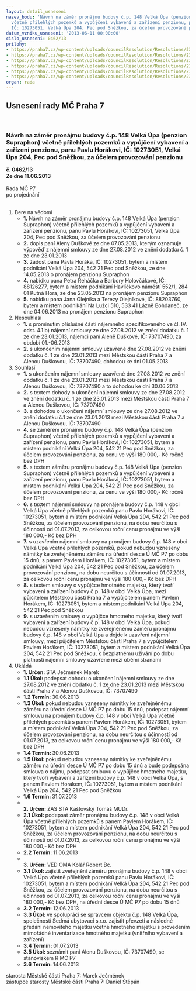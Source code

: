 ```yaml
---
layout: detail_usneseni
nazev_bodu: 'Návrh na záměr pronájmu budovy č.p. 148 Velká Úpa (penzion Supraphon)
  včetně přilehlých pozemků a vypůjčení vybavení a zařízení penzionu, panu Pavlu Horákovi,
  IČ: 10273051, Velká Úpa 204, Pec pod Sněžkou, za účelem provozování penzionu'
datum_vzniku_usneseni: '2013-06-11 00:00:00'
cislo_usneseni: 0462/13
prilohy:
- https://praha7.cz/wp-content/uploads/councilResolution/Resolutions/23919/33-13-priloha_1_sml_duskova.pdf
- https://praha7.cz/wp-content/uploads/councilResolution/Resolutions/23919/33-13-priloha_5_zamer_horak.doc
- https://praha7.cz/wp-content/uploads/councilResolution/Resolutions/23919/33-13-priloha_6_sml_horak.doc
- https://praha7.cz/wp-content/uploads/councilResolution/Resolutions/23919/33-13-priloha_7_smlvyp_horak.doc
- https://praha7.cz/wp-content/uploads/councilResolution/Resolutions/23919/33-13-priloha_9_vypisyzr.pdf
- https://praha7.cz/wp-content/uploads/councilResolution/Resolutions/23919/33-13-priloha_10_registrdph.pdf
organ: rada
---
```

<div id="ucUsn_pList" class="usn">
	<span><h2>Usnesení rady MČ Praha 7 </h2>
<br></span><div class="standBody">
<span><h3>Návrh na záměr pronájmu budovy č.p. 148 Velká Úpa (penzion Supraphon) včetně přilehlých pozemků a vypůjčení vybavení a zařízení penzionu, panu Pavlu Horákovi, IČ: 10273051, Velká Úpa 204, Pec pod Sněžkou, za účelem provozování penzionu</h3></span><div class="center">
		<strong>č. 0462/13</strong><br>
	</div>
<div class="center">
		<strong>Ze dne 11.06.2013</strong><br><br>
	</div>Rada MČ P7<br> po projednání<br><br><ol>
<li>Bere na vědomí<ul>
<li>
<strong>1.</strong> Návrh na záměr pronájmu budovy č.p. 148 Velká Úpa (penzion Supraphon) včetně přilehlých pozemků a vypůjčení vybavení a zařízení penzionu, panu Pavlu Horákovi, IČ: 10273051, Velká Úpa 204, Pec pod Sněžkou, za účelem provozování penzionu</li>
<li>
<strong>2.</strong> dopis paní Aleny Duškové ze dne 07.05.2013, kterým oznamuje výpověď z nájemní smlouvy ze dne 27.08.2012 ve znění dodatku č. 1 ze dne 23.01.2013</li>
<li>
<strong>3.</strong> žádost pana Pavla Horáka, IČ: 10273051, bytem a místem podnikání Velká Úpa 204, 542 21  Pec pod Sněžkou, ze dne 14.05.2013 o pronájem penzionu Supraphon</li>
<li>
<strong>4.</strong> nabídku pana Petra Řeháčka a Barbory Holovčákové, IČ: 88126277, bytem a místem podnikání Havlíčkovo náměstí 552/1, 284 01  Kutná Hora, ze dne 23.05.2013 na pronájem penzionu Supraphon</li>
<li>
<strong>5.</strong> nabídku pana Jana Olejníka a Terezy Olejníkové, IČ: 88203760, bytem a místem podnikání Na Lužci 510, 533 41  Lázně Bohdaneč, ze dne 04.06.2013 na pronájem penzionu Supraphon   </li>
</ul>
</li>
<li>Nesouhlasí<ul>
<li>
<strong>1.</strong> s prominutím příslušné části nájemného specifikovaného ve čl. IV. odst. 4.1 b) nájemní smlouvy ze dne 27.08.2012 ve znění dodatku č. 1 ze dne 23.01.2013, nájemci paní Aleně Duškové, IČ: 73707490, za období 01.-06.2013</li>
<li>
<strong>2.</strong> s ukončením nájemní smlouvy uzavřené dne 27.08.2012 ve znění dodatku č. 1 ze dne 23.01.2013 mezi Městskou částí Praha 7 a Alenou Duškovou, IČ: 73707490, dohodou ke dni 01.05.2013  </li>
</ul>
</li>
<li>Souhlasí<ul>
<li>
<strong>1.</strong> s ukončením nájemní smlouvy uzavřené dne 27.08.2012 ve znění dodatku č. 1 ze dne 23.01.2013 mezi Městskou částí Praha 7 a Alenou Duškovou, IČ: 73707490 a to dohodou ke dni 30.06.2013</li>
<li>
<strong>2.</strong> s textem dohody o ukončení nájemní smlouvy ze dne 27.08.2012 ve znění dodatku č. 1 ze dne 23.01.2013 mezi Městskou částí Praha 7 a Alenou Duškovou, IČ: 73707490</li>
<li>
<strong>3.</strong> s dohodou o ukončení nájemní smlouvy ze dne 27.08.2012 ve znění dodatku č.1 ze dne 23.01.2013 mezi Městskou částí Praha 7 a Alenou Duškovou,  IČ: 73707490</li>
<li>
<strong>4.</strong> se záměrem pronájmu budovy č.p. 148 Velká Úpa (penzion Supraphon) včetně přilehlých pozemků a vypůjčení vybavení a zařízení penzionu, panu  Pavlu Horákovi, IČ: 10273051, bytem a místem podnikání Velká Úpa 204, 542 21  Pec pod Sněžkou, za účelem provozování penzionu, za cenu ve výši 180 000,- Kč ročně bez DPH</li>
<li>
<strong>5.</strong> s textem záměru pronájmu budovy č.p. 148 Velká Úpa (penzion Supraphon) včetně přilehlých pozemků a vypůjčení vybavení a zařízení penzionu, panu Pavlu Horákovi, IČ: 10273051, bytem a místem podnikání Velká Úpa 204, 542 21   Pec pod Sněžkou, za účelem provozování penzionu, za cenu ve výši 180 000,- Kč ročně bez DPH</li>
<li>
<strong>6.</strong> s textem nájemní smlouvy na pronájem budovy č.p. 148 v obci Velká Úpa včetně přilehlých pozemků panu Pavlu Horákovi, IČ: 10273051, bytem a místem podnikání Velká Úpa 204, 542 21  Pec pod Sněžkou, za účelem provozování penzionu, na dobu neurčitou s účinností od 01.07.2013, za celkovou roční cenu pronájmu ve výši 180 000,- Kč bez DPH</li>
<li>
<strong>7.</strong> s uzavřením nájemní smlouvy na pronájem budovy č.p. 148 v obci Velká Úpa včetně přilehlých pozemků, pokud nebudou vzneseny námitky ke zveřejněnému záměru na úřední desce Ú MČ P7 po dobu 15 dnů, s panem Pavlem Horákem,  IČ: 10273051, bytem a místem podnikání Velká Úpa 204, 542 21  Pec pod Sněžkou, za účelem provozování penzionu, na dobu neurčitou s účinností od 01.07.2013, za celkovou roční cenu pronájmu ve výši 180 000,- Kč bez DPH</li>
<li>
<strong>8.</strong> s textem smlouvy o vypůjčce hmotného majetku, který tvoří vybavení a zařízení budovy č.p. 148 v obci Velká Úpa, mezi půjčitelem Městskou částí Praha 7 a vypůjčitelem panem Pavlem Horákem, IČ: 10273051, bytem a místem podnikání Velká Úpa 204, 542 21  Pec pod Sněžkou</li>
<li>
<strong>9.</strong> s uzavřením smlouvy o vypůjčce hmotného majetku, který tvoří vybavení a zařízení budovy č.p. 148 v obci Velká Úpa, pokud nebudou vzneseny námitky ke zveřejněnému záměru pronájmu budovy č.p. 148 v obci Velká Úpa a dojde k uzavření nájemní smlouvy, mezi půjčitelem Městskou částí Praha 7 a vypůjčitelem Pavlem Horákem, IČ: 10273051, bytem a místem podnikání  Velká Úpa 204, 542 21  Pec pod Sněžkou, k bezplatnému užívání po dobu platnosti nájemní smlouvy uzavřené mezi oběmi stranami  </li>
</ul>
</li>
<li>Ukládá<ul>
<li>
<strong>1. Určen: </strong>STA Ječmének Marek</li>
<li>
<strong>1.1 Úkol: </strong>podepsat dohodu o ukončení nájemní smlouvy ze dne 27.08.2012 ve znění dodatku č. 1 ze dne 23.01.2013 mezi Městskou částí Praha 7 a Alenou Duškovou, IČ: 73707490</li>
<li>
<strong>1.2 Termín: </strong>30.06.2013</li>
<li>
<strong>1.3 Úkol: </strong>pokud nebudou vzneseny námitky ke zveřejněnému záměru na úřední desce Ú MČ P7 po dobu 15 dnů, podepsat nájemní smlouvu na pronájem budovy č.p. 148 v obci Velká Úpa včetně přilehlých pozemků s panem Pavlem Horákem, IČ: 10273051, bytem a místem podnikání Velká Úpa 204,  542 21  Pec pod Sněžkou, za účelem provozování penzionu, na dobu neurčitou s účinností od 01.07.2013, za celkovou roční cenu pronájmu ve výši 180 000,- Kč bez DPH</li>
<li>
<strong>1.4 Termín: </strong>30.06.2013</li>
<li>
<strong>1.5 Úkol: </strong>pokud nebudou vzneseny námitky ke zveřejněnému záměru na úřední desce Ú MČ P7 po dobu 15 dnů a bude podepsána smlouva o nájmu, podepsat smlouvu o vypůjčce hmotného majetku, který tvoří vybavení a zařízení budovy č.p. 148 v obci Velká Úpa, s panem Pavlem Horákem,  IČ: 10273051, bytem a místem podnikání Velká Úpa 204, 542 21   Pec pod Sněžkou</li>
<li>
<strong>1.6 Termín: </strong>31.07.2013</li>
<li>
<strong><br>2. Určen: </strong>ZAS STA Kaštovský Tomáš MUDr.</li>
<li>
<strong>2.1 Úkol: </strong>podepsat záměr pronájmu budovy č.p. 148 v obci Velká Úpa včetně přilehlých pozemků s panem Pavlem Horákem, IČ: 10273051, bytem a místem podnikání Velká Úpa 204, 542 21  Pec pod Sněžkou, za účelem provozování penzionu, na dobu neurčitou s účinností od 01.07.2013, za celkovou roční cenu pronájmu ve výši 180 000,- Kč bez DPH</li>
<li>
<strong>2.2 Termín: </strong>11.06.2013</li>
<li>
<strong><br>3. Určen: </strong>VED OMA Kolář Robert Bc.</li>
<li>
<strong>3.1 Úkol: </strong>zajistit zveřejnění záměru pronájmu budovy č.p. 148 v obci Velká Úpa včetně přilehlých pozemků panu Pavlu Horákovi, IČ: 10273051, bytem a místem podnikání Velká Úpa 204, 542 21  Pec pod Sněžkou, za účelem provozování penzionu, na dobu neurčitou s účinností od 01.07.2013, za celkovou roční cenu pronájmu ve výši 180 000,- Kč bez DPH, na úřední desce Ú MČ P7 po dobu 15 dnů</li>
<li>
<strong>3.2 Termín: </strong>12.06.2013</li>
<li>
<strong>3.3 Úkol: </strong>ve spolupráci se správcem objektu č.p. 148 Velká Úpa, společností Sedmá ubytovací s.r.o. zajistit  převzetí a následné předání nemovitého majetku včetně hmotného majetku s provedením mimořádné inventarizace hmotného majetku (vnitřního vybavení a zařízení)</li>
<li>
<strong>3.4 Termín: </strong>01.07.2013</li>
<li>
<strong>3.5 Úkol: </strong>seznámit paní Alenu Duškovou, IČ: 73707490, se stanoviskem R MČ P7</li>
<li>
<strong>3.6 Termín: </strong>14.06.2013</li>
</ul>
</li>
</ol>starosta Městské části Praha 7: Marek Ječmének<br>zástupce starosty Městské části Praha 7: Daniel Štěpán 
</div>
</div>